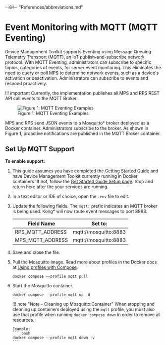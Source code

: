 --8<-- "References/abbreviations.md"

# Event Monitoring with MQTT (MQTT Eventing) 

Device Management Toolkit supports Eventing using Message Queuing Telemetry Transport (MQTT), an IoT publish-and-subscribe network protocol. With MQTT Eventing, administrators can subscribe to specific topics, categories of events, for server event monitoring. This eliminates the need to query or poll MPS to determine network events, such as a device's activation or deactivation. Administrators can subscribe to events and respond proactively. 

!!! important
    Currently, the implementation publishes all MPS and RPS REST API call events to the MQTT Broker. 

<figure class="figure-image">
<img src="..\..\..\assets\images\MQTT.png" alt="Figure 1: MQTT Eventing Examples">
<figcaption>Figure 1: MQTT Eventing Examples</figcaption>
</figure>

MPS and RPS send JSON events to a Mosquitto* broker deployed as a Docker container. Administrators subscribe to the broker. As shown in Figure 1, proactive notifications are published in the MQTT Broker container.  


## Set Up MQTT Support

**To enable support:**

1. This guide assumes you have completed the [Getting Started Guide](../../GetStarted/Cloud/setup.md) and have Device Management Toolkit currently running in Docker containers.  If not, follow the [Get Started Guide Setup page](../../GetStarted/Cloud/setup.md). Stop and return here after the your services are running.

2. In a text editor or IDE of choice, open the `.env` file to edit.

3. Update the following fields. The `mqtt:` prefix indicates an MQTT broker is being used. Kong* will now route event messages to port 8883.

    | Field Name            | Set to:               | 
    | -------------         | ------------------    |
    | RPS_MQTT_ADDRESS      | mqtt://mosquitto:8883 | 
    | MPS_MQTT_ADDRESS      | mqtt://mosquitto:8883 |
   
4. Save and close the file.
    
5. Pull the Mosquitto image. Read more about profiles in the Docker docs at [Using profiles with Compose](https://docs.docker.com/compose/profiles/).

    ```
    docker compose --profile mqtt pull
    ```

6.  Start the Mosquitto container.
    
    ```
    docker compose --profile mqtt up -d
    ```        

    !!! note "Note - Cleaning up Mosquitto Container"
        When stopping and cleaning up containers deployed using the `mqtt` profile, you must also use that profile when running `docker compose down` in order to remove all resources.

        Example:
        ``` bash
        docker compose --profile mqtt down -v
        ```
<!-- **View in the Sample Web UI:**

1. Select MQTT Events from the left-hand menu.

2. Change the **Hostname**  to your IP Address from Localhost.
   
3. Do not set a port.

4. Verify the **Path** is `/mosquitto`.
    <figure class="figure-image">
    <img src="..\..\..\assets\images\MQTTEvents_View.png" alt="Figure 2: MQTT Events Connection">
    <figcaption>Figure 2: MQTT Events Connection</figcaption>
    </figure>

    !!! troubleshooting
        If successful, the Connect circle should update to blue. If it is red, verify your Hostname and `.env` file is correct.

5. In the Sample Web UI, click on a different menu option, issue a command to a managed device from the **Devices** list, or make an API call to see an event appear in MQTT Events.

    MQTT Events can be customized to add, edit, or remove events. Read more in [Customizing MQTT Events](./customMqttEvents.md).

    !!! example "Example MQTT Events"
        <figure class="figure-image">
        <img src="..\..\..\assets\images\/MQTTEvents_View_Example.png" alt="Figure 3: MQTT Events Connection">
        <figcaption>Figure 3: MQTT Events Connection</figcaption>
        </figure>

<br><br> -->